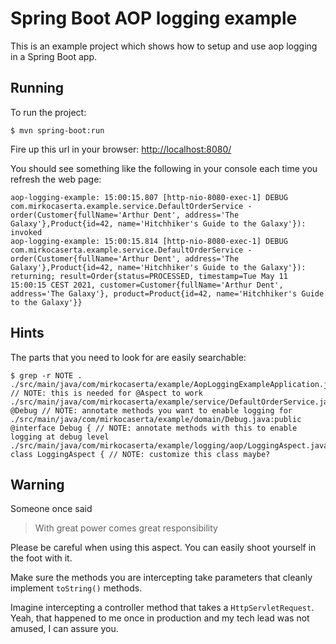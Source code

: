 
# Spring Boot AOP logging example

This is an example project which shows how to setup and use aop
logging in a Spring Boot app.

## Running

To run the project:

```shell
$ mvn spring-boot:run
```

Fire up this url in your
browser: [http://localhost:8080/](http://localhost:8080/)

You should see something like the following in your console each time
you refresh the web page:

```
aop-logging-example: 15:00:15.807 [http-nio-8080-exec-1] DEBUG com.mirkocaserta.example.service.DefaultOrderService - order(Customer{fullName='Arthur Dent', address='The Galaxy'},Product{id=42, name='Hitchhiker's Guide to the Galaxy'}): invoked
aop-logging-example: 15:00:15.814 [http-nio-8080-exec-1] DEBUG com.mirkocaserta.example.service.DefaultOrderService - order(Customer{fullName='Arthur Dent', address='The Galaxy'},Product{id=42, name='Hitchhiker's Guide to the Galaxy'}): returning; result=Order{status=PROCESSED, timestamp=Tue May 11 15:00:15 CEST 2021, customer=Customer{fullName='Arthur Dent', address='The Galaxy'}, product=Product{id=42, name='Hitchhiker's Guide to the Galaxy'}}
```

## Hints

The parts that you need to look for are easily searchable:

```shell
$ grep -r NOTE .
./src/main/java/com/mirkocaserta/example/AopLoggingExampleApplication.java:@EnableAspectJAutoProxy // NOTE: this is needed for @Aspect to work
./src/main/java/com/mirkocaserta/example/service/DefaultOrderService.java:    @Debug // NOTE: annotate methods you want to enable logging for
./src/main/java/com/mirkocaserta/example/domain/Debug.java:public @interface Debug { // NOTE: annotate methods with this to enable logging at debug level
./src/main/java/com/mirkocaserta/example/logging/aop/LoggingAspect.java:public class LoggingAspect { // NOTE: customize this class maybe?
```

## Warning

Someone once said

> With great power comes great responsibility

Please be careful when using this aspect. You can easily shoot yourself in the foot with it.

Make sure the methods you are intercepting take parameters that cleanly implement `toString()` methods.

Imagine intercepting a controller method that takes a `HttpServletRequest`. Yeah, that happened to me once in production and my tech lead was not amused, I can assure you.
